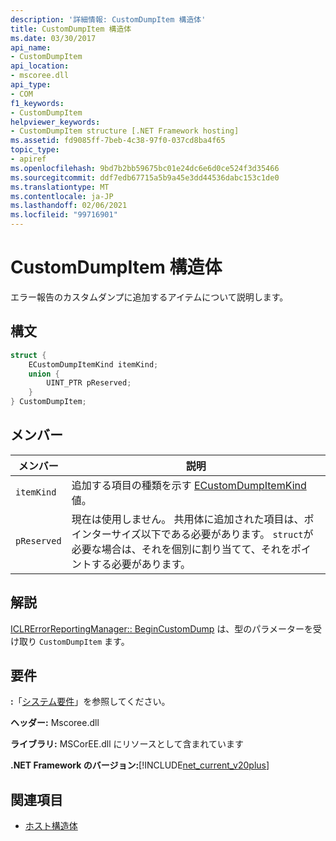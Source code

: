 ```yaml
---
description: '詳細情報: CustomDumpItem 構造体'
title: CustomDumpItem 構造体
ms.date: 03/30/2017
api_name:
- CustomDumpItem
api_location:
- mscoree.dll
api_type:
- COM
f1_keywords:
- CustomDumpItem
helpviewer_keywords:
- CustomDumpItem structure [.NET Framework hosting]
ms.assetid: fd9085ff-7beb-4c38-97f0-037cd8ba4f65
topic_type:
- apiref
ms.openlocfilehash: 9bd7b2bb59675bc01e24dc6e6d0ce524f3d35466
ms.sourcegitcommit: ddf7edb67715a5b9a45e3dd44536dabc153c1de0
ms.translationtype: MT
ms.contentlocale: ja-JP
ms.lasthandoff: 02/06/2021
ms.locfileid: "99716901"
---
```

# <a name="customdumpitem-structure"></a>CustomDumpItem 構造体

エラー報告のカスタムダンプに追加するアイテムについて説明します。  
  
## <a name="syntax"></a>構文  
  
```cpp  
struct {  
    ECustomDumpItemKind itemKind;
    union {  
        UINT_PTR pReserved;  
    }  
} CustomDumpItem;  
```  
  
## <a name="members"></a>メンバー  
  
|メンバー|説明|  
|------------|-----------------|  
|`itemKind`|追加する項目の種類を示す [ECustomDumpItemKind](ecustomdumpitemkind-enumeration.md) 値。|  
|`pReserved`|現在は使用しません。 共用体に追加された項目は、ポインターサイズ以下である必要があります。 `struct`が必要な場合は、それを個別に割り当てて、それをポイントする必要があります。|  
  
## <a name="remarks"></a>解説  

 [ICLRErrorReportingManager:: BeginCustomDump](iclrerrorreportingmanager-begincustomdump-method.md) は、型のパラメーターを受け取り `CustomDumpItem` ます。  
  
## <a name="requirements"></a>要件  

 **:**「[システム要件](../../get-started/system-requirements.md)」を参照してください。  
  
 **ヘッダー:** Mscoree.dll  
  
 **ライブラリ:** MSCorEE.dll にリソースとして含まれています  
  
 **.NET Framework のバージョン:**[!INCLUDE[net_current_v20plus](../../../../includes/net-current-v20plus-md.md)]  
  
## <a name="see-also"></a>関連項目

- [ホスト構造体](hosting-structures.md)
